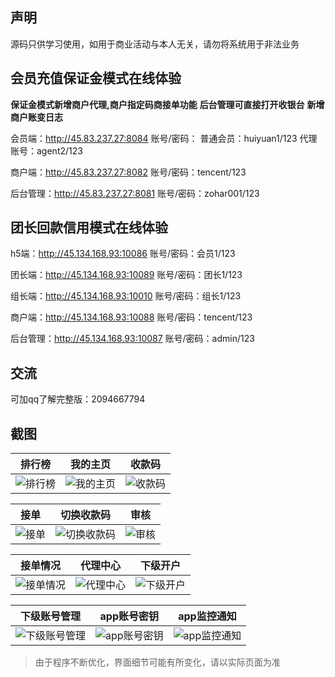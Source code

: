 ## 声明

源码只供学习使用，如用于商业活动与本人无关，请勿将系统用于非法业务

## 会员充值保证金模式在线体验
**保证金模式新增商户代理,商户指定码商接单功能** 
**后台管理可直接打开收银台** 
**新增商户账变日志** 


会员端：http://45.83.237.27:8084
账号/密码：
普通会员：huiyuan1/123
代理账号：agent2/123

商户端：http://45.83.237.27:8082
账号/密码：tencent/123

后台管理：http://45.83.237.27:8081
账号/密码：zohar001/123

## 团长回款信用模式在线体验
h5端：http://45.134.168.93:10086
账号/密码：会员1/123

团长端：http://45.134.168.93:10089
账号/密码：团长1/123

组长端：http://45.134.168.93:10010
账号/密码：组长1/123

商户端：http://45.134.168.93:10088
账号/密码：tencent/123

后台管理：http://45.134.168.93:10087
账号/密码：admin/123

## 交流
可加qq了解完整版：2094667794

## 截图

| 排行榜 | 我的主页 | 收款码 |
| :------: | :------: | :------: |
| ![排行榜](/实施输出/截图//1.png) | ![我的主页](/实施输出/截图/2.png) | ![收款码](/实施输出/截图/3.png) |

| 接单 | 切换收款码 | 审核 |
| :------: | :------: | :------: |
| ![接单](/实施输出/截图/4.png) | ![切换收款码](/实施输出/截图/5.png) | ![审核](/实施输出/截图/6.png) |

| 接单情况 | 代理中心 | 下级开户 |
| :------: | :------: | :------: |
| ![接单情况](/实施输出/截图/7.png) | ![代理中心](/实施输出/截图/8.png) | ![下级开户](/实施输出/截图/9.png) |

| 下级账号管理 | app账号密钥 | app监控通知 |
| :------: | :------: | :------: |
| ![下级账号管理](/实施输出/截图/10.png) | ![app账号密钥](/实施输出/截图/11.png) | ![app监控通知](/实施输出/截图/12.png) |

> 由于程序不断优化，界面细节可能有所变化，请以实际页面为准
